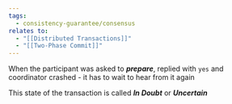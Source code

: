 ```yaml
---
tags:
  - consistency-guarantee/consensus
relates to:
  - "[[Distributed Transactions]]"
  - "[[Two-Phase Commit]]"
---
```

When the participant was asked to ***prepare***, replied with `yes` and coordinator crashed - it has to wait to hear from it again

This state of the transaction is called ***In Doubt*** or ***Uncertain***